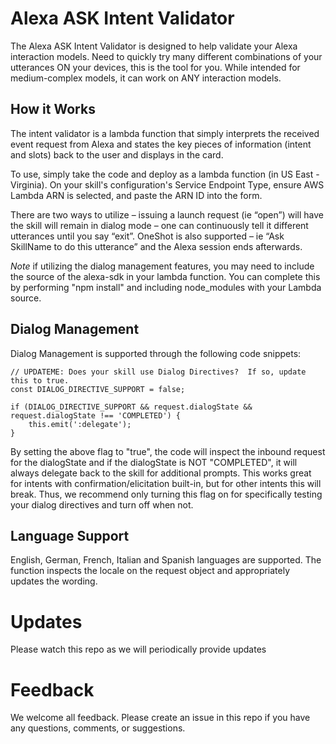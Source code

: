 # Alexa ASK Intent Validator

The Alexa ASK Intent Validator is designed to help validate your Alexa interaction models.  Need to quickly try many different combinations of your utterances ON your devices, this is the tool for you.  While intended for medium-complex models, it can work on ANY interaction models.  

## How it Works

The intent validator is a lambda function that simply interprets the received event request from Alexa and states the key pieces of information (intent and slots) back to the user and displays in the card.

To use, simply take the code and deploy as a lambda function (in US East - Virginia). On your skill's configuration's Service Endpoint Type, ensure AWS Lambda ARN is selected, and paste the ARN ID into the form.

There are two ways to utilize – issuing a launch request (ie “open”) will have the skill will remain in dialog mode – one can continuously tell it different utterances until you say “exit”.  OneShot is also supported – ie “Ask SkillName to do this utterance” and the Alexa session ends afterwards.

*Note* if utilizing the dialog management features, you may need to include the source of the alexa-sdk in your lambda function.  You can complete this by performing "npm install" and including node_modules with your Lambda source.

## Dialog Management

Dialog Management is supported through the following code snippets:

~~~
// UPDATEME: Does your skill use Dialog Directives?  If so, update this to true.
const DIALOG_DIRECTIVE_SUPPORT = false;

if (DIALOG_DIRECTIVE_SUPPORT && request.dialogState && request.dialogState !== 'COMPLETED') {
    this.emit(':delegate');
} 
~~~
By setting the above flag to "true", the code will inspect the inbound request for the dialogState and if the dialogState is NOT "COMPLETED", it will always delegate back to the skill for additional prompts.  This works great for intents with confirmation/elicitation built-in, but for other intents this will break.  Thus, we recommend only turning this flag on for specifically testing your dialog directives and turn off when not.

## Language Support

English, German, French, Italian and Spanish languages are supported.  The function inspects the locale on the request object and appropriately updates the wording.

# Updates

Please watch this repo as we will periodically provide updates

# Feedback

We welcome all feedback.  Please create an issue in this repo if you have any questions, comments, or suggestions.
